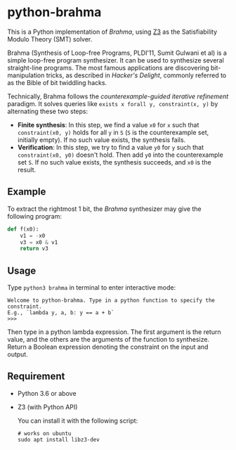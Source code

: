 # python-brahma

This is a Python implementation of *Brahma*, using [Z3](https://github.com/Z3Prover/z3) as the Satisfiability Modulo Theory (SMT) solver.

Brahma (Synthesis of Loop-free Programs, PLDI'11, Sumit Gulwani et al) is a simple loop-free program synthesizer. It can be used to synthesize several straight-line programs. The most famous applications are discovering bit-manipulation tricks, as described in *Hacker's Delight*, commonly referred to as the Bible of bit twiddling hacks.

Technically, Brahma follows the *counterexample-guided iterative refinement* paradigm. It solves queries like `exists x forall y, constraint(x, y)` by alternating these two steps:
- **Finite synthesis**: In this step, we find a value `x0` for `x` such that `constraint(x0, y)` holds for all `y` in `S` (`S` is the counterexample set, initially empty). If no such value exists, the synthesis fails.
- **Verification**: In this step, we try to find a value `y0` for `y` such that `constraint(x0, y0)` doesn't hold. Then add `y0` into the counterexample set `S`. If no such value exists, the synthesis succeeds, and `x0` is the result.

## Example

To extract the rightmost 1 bit, the *Brahma* synthesizer may give the following program:
``` python
def f(x0):
    v1 = -x0
    v3 = x0 & v1
    return v3 
```

## Usage

Type `python3 brahma` in terminal to enter interactive mode:

```
Welcome to python-brahma. Type in a python function to specify the constraint.
E.g., `lambda y, a, b: y == a + b`
>>> 
```

Then type in a python lambda expression. The first argument is the return value,
and the others are the arguments of the function to synthesize. Return a Boolean
expression denoting the constraint on the input and output.

## Requirement
- Python 3.6 or above

- Z3 (with Python API)
  
  You can install it with the following script:

  ```
  # works on ubuntu
  sudo apt install libz3-dev
  ```
  
  

